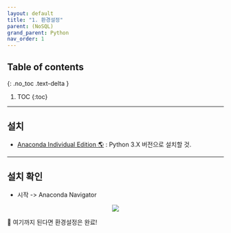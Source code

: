```yaml
---
layout: default
title: "1. 환경설정"
parent: (NoSQL)
grand_parent: Python
nav_order: 1
---
```


## Table of contents
{: .no_toc .text-delta }

1. TOC
{:toc}

---

## 설치

* [Anaconda Individual Edition 🌎](https://www.anaconda.com/products/individual) : Python 3.X 버전으로 설치할 것.

---

## 설치 확인

* 시작 -> Anaconda Navigator

<p align="center">
  <img src="https://taehyungs-programming-blog.github.io/blog/assets/images/python/nosql/nosql-1-1.png"/>
</p>

👸 여기까지 된다면 환경설정은 완료!
